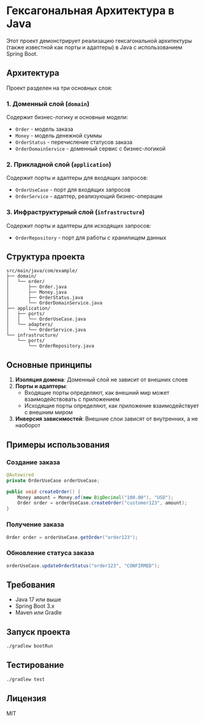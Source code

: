 # Гексагональная Архитектура в Java

Этот проект демонстрирует реализацию гексагональной архитектуры (также известной как порты и адаптеры) в Java с использованием Spring Boot.

## Архитектура

Проект разделен на три основных слоя:

### 1. Доменный слой (`domain`)
Содержит бизнес-логику и основные модели:
- `Order` - модель заказа
- `Money` - модель денежной суммы
- `OrderStatus` - перечисление статусов заказа
- `OrderDomainService` - доменный сервис с бизнес-логикой

### 2. Прикладной слой (`application`)
Содержит порты и адаптеры для входящих запросов:
- `OrderUseCase` - порт для входящих запросов
- `OrderService` - адаптер, реализующий бизнес-операции

### 3. Инфраструктурный слой (`infrastructure`)
Содержит порты и адаптеры для исходящих запросов:
- `OrderRepository` - порт для работы с хранилищем данных

## Структура проекта

```
src/main/java/com/example/
├── domain/
│   └── order/
│       ├── Order.java
│       ├── Money.java
│       ├── OrderStatus.java
│       └── OrderDomainService.java
├── application/
│   ├── ports/
│   │   └── OrderUseCase.java
│   └── adapters/
│       └── OrderService.java
└── infrastructure/
    └── ports/
        └── OrderRepository.java
```

## Основные принципы

1. **Изоляция домена**: Доменный слой не зависит от внешних слоев
2. **Порты и адаптеры**: 
   - Входящие порты определяют, как внешний мир может взаимодействовать с приложением
   - Исходящие порты определяют, как приложение взаимодействует с внешним миром
3. **Инверсия зависимостей**: Внешние слои зависят от внутренних, а не наоборот

## Примеры использования

### Создание заказа
```java
@Autowired
private OrderUseCase orderUseCase;

public void createOrder() {
    Money amount = Money.of(new BigDecimal("100.00"), "USD");
    Order order = orderUseCase.createOrder("customer123", amount);
}
```

### Получение заказа
```java
Order order = orderUseCase.getOrder("order123");
```

### Обновление статуса заказа
```java
orderUseCase.updateOrderStatus("order123", "CONFIRMED");
```

## Требования

- Java 17 или выше
- Spring Boot 3.x
- Maven или Gradle

## Запуск проекта

```bash
./gradlew bootRun
```

## Тестирование

```bash
./gradlew test
```

## Лицензия

MIT
